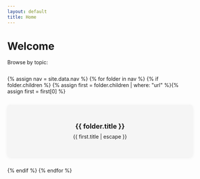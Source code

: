 ```yaml
---
layout: default
title: Home
---
```


<style>
.cards {
  display: flex;
  flex-wrap: wrap;
  gap: 2em;
  margin: 2em 0;
}
.card {
  background: #f5f5f5;
  border-radius: 8px;
  box-shadow: 0 2px 8px #0001;
  padding: 1.5em;
  min-width: 220px;
  min-height: 100px;
  text-align: center;
  flex: 1 0 220px;
  display: flex;
  align-items: center;
  justify-content: center;
  flex-direction: column;
  transition: box-shadow 0.2s;
}
.card:hover {
  box-shadow: 0 4px 16px #0002;
  background: #e8f5ff;
}
.card-title {
  font-size: 1.3em;
  font-weight: bold;
  margin-bottom: 0.5em;
}
.card-link {
  text-decoration: none;
  color: inherit;
  width: 100%;
  height: 100%;
  display: block;
}
</style>

# Welcome

Browse by topic:

<div class="cards">
{% assign nav = site.data.nav %}
{% for folder in nav %}
  {% if folder.children %}
    {% assign first = folder.children | where: "url" %}{% assign first = first[0] %}
    <a class="card-link" href="{{ first.url | uri_escape | relative_url }}">
      <div class="card">
        <div class="card-title">{{ folder.title }}</div>
        <div>{{ first.title | escape }}</div>
      </div>
    </a>
  {% endif %}
{% endfor %}
</div>